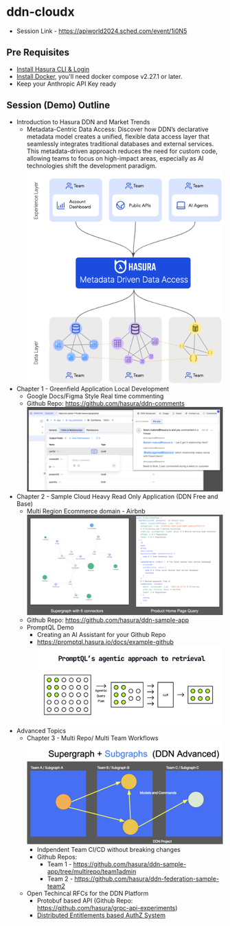 # ddn-cloudx

- Session Link - https://apiworld2024.sched.com/event/1i0N5

## Pre Requisites

- [Install Hasura CLI & Login](https://hasura.io/docs/3.0/cli/installation)
- [Install Docker](https://docs.docker.com/engine/install/), you'll need docker compose v2.27.1 or later.
- Keep your Anthropic API Key ready

## Session (Demo) Outline

  - Introduction to Hasura DDN and Market Trends
    - Metadata-Centric Data Access: Discover how DDN’s declarative metadata model creates a unified, flexible data access layer that seamlessly integrates traditional databases and external services. This metadata-driven approach reduces the need for custom code, allowing teams to focus on high-impact areas, especially as AI technologies shift the development paradigm.
![alt text](images/ddn.png)
  - Chapter 1 - Greenfield Application Local Development
    - Google Docs/Figma Style Real time commenting 
    - Github Repo: https://github.com/hasura/ddn-comments 
![alt text](images/commentsdemo.png)
  - Chapter 2 - Sample Cloud Heavy Read Only Application (DDN Free and Base)
    - Multi Region Ecommerce domain - Airbnb
![alt text](images/sampleapp.png)
    - Github Repo: https://github.com/hasura/ddn-sample-app
    - PromptQL Demo
      - Creating an AI Assistant for your Github Repo
      - https://promptql.hasura.io/docs/example-github
![alt text](images/promptql3.png)
  - Advanced Topics
    - Chapter 3 - Multi Repo/ Multi Team Workflows
![alt text](images/ddnadv1.png)
      - Indpendent Team CI/CD without breaking changes
      - Github Repos:
        - Team 1 - https://github.com/hasura/ddn-sample-app/tree/multirepo/team1admin 
        - Team 2 - https://github.com/hasura/ddn-federation-sample-team2
    - Open Techincal RFCs for the DDN Platform
      - Protobuf based API (Github Repo: https://github.com/hasura/grpc-api-experiments)
      - [Distributed Entitlements based AuthZ System](https://github.com/hasura/graphql-engine/blob/abhinav/v3-authorization-rules-rfc/rfcs/v3/authorization-rules.md)

